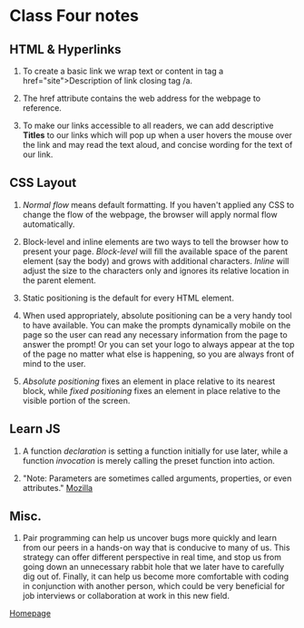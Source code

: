 # Class Four notes

## HTML & Hyperlinks

1. To create a basic link we wrap text or content in tag a href="site">Description of link closing tag /a.

2. The href attribute contains the web address for the webpage to reference.

3. To make our links accessible to all readers, we can add descriptive **Titles** to our links which will pop up when a user hovers the mouse over the link and may read the text aloud, and concise wording for the text of our link.

## CSS Layout

1. *Normal flow* means default formatting. If you haven't applied any CSS to change the flow of the webpage, the browser will apply normal flow automatically.

2. Block-level and inline elements are two ways to tell the browser how to present your page. *Block-level* will fill the available space of the parent element (say the body) and grows with additional characters. *Inline* will adjust the size to the characters only and ignores its relative location in the parent element.

3. Static positioning is the default for every HTML element.

4. When used appropriately, absolute positioning can be a very handy tool to have available. You can make the prompts dynamically mobile on the page so the user can read any necessary information from the page to answer the prompt! Or you can set your logo to always appear at the top of the page no matter what else is happening, so you are always front of mind to the user.

5. *Absolute positioning* fixes an element in place relative to its nearest block, while *fixed positioning* fixes an element in place relative to the visible portion of the screen.


## Learn JS

1. A function *declaration* is setting a function initially for use later, while a function *invocation* is merely calling the preset function into action.

2. "Note: Parameters are sometimes called arguments, properties, or even attributes." [Mozilla](https://developer.mozilla.org/en-US/docs/Learn/JavaScript/Building_blocks/Functions)

## Misc.

1. Pair programming can help us uncover bugs more quickly and learn from our peers in a hands-on way that is conducive to many of us. This strategy can offer different perspective in real time, and stop us from going down an unnecessary rabbit hole that we later have to carefully dig out of. Finally, it can help us become more comfortable with coding in conjunction with another person, which could be very beneficial for job interviews or collaboration at work in this new field.

[Homepage](https://halliwellb.github.io/reading-notes/)
